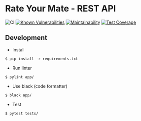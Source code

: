 # Rate Your Mate - REST API

![CI](https://github.com/marcinxkaminski/rate-your-mate-api/workflows/CI/badge.svg?branch=master)
[![Known Vulnerabilities](https://snyk.io/test/github/marcinxkaminski/rate-your-mate-api/badge.svg?targetFile=requirements.txt)](https://snyk.io/test/github/marcinxkaminski/rate-your-mate-api?targetFile=requirements.txt)
[![Maintainability](https://api.codeclimate.com/v1/badges/6aaa486eebc2178a48d7/maintainability)](https://codeclimate.com/github/marcinxkaminski/rate-your-mate-api/maintainability)
[![Test Coverage](https://api.codeclimate.com/v1/badges/6aaa486eebc2178a48d7/test_coverage)](https://codeclimate.com/github/marcinxkaminski/rate-your-mate-api/test_coverage)



## Development

  - Install
  ```
  $ pip install -r requirements.txt
  ```

  - Run linter
  ```
  $ pylint app/
  ```

  - Use black (code formatter)
  ```
  $ black app/
  ```

  - Test
  ```
  $ pytest tests/
  ```
